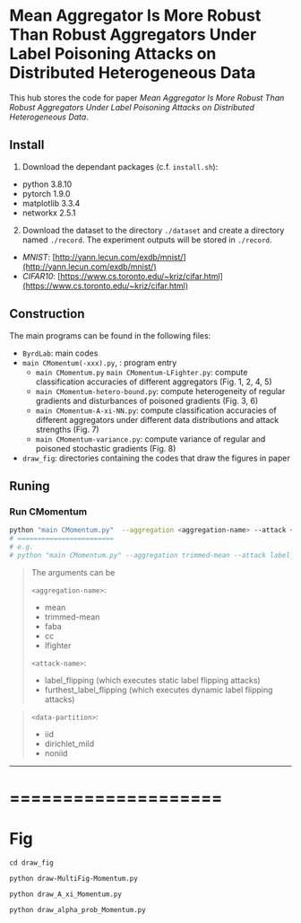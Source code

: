 # Mean Aggregator Is More Robust Than Robust Aggregators Under Label Poisoning Attacks on Distributed Heterogeneous Data
This hub stores the code for paper *Mean Aggregator Is More Robust Than Robust Aggregators Under Label Poisoning Attacks on Distributed Heterogeneous Data*.

## Install
1. Download the dependant packages (c.f. `install.sh`):
- python 3.8.10
- pytorch 1.9.0
- matplotlib 3.3.4
- networkx 2.5.1

2. Download the dataset to the directory `./dataset` and create a directory named `./record`. The experiment outputs will be stored in `./record`.

- *MNIST*: [http://yann.lecun.com/exdb/mnist/](http://yann.lecun.com/exdb/mnist/)
- *CIFAR10*: [https://www.cs.toronto.edu/~kriz/cifar.html](https://www.cs.toronto.edu/~kriz/cifar.html)

## Construction
The main programs can be found in the following files:
- `ByrdLab`: main codes
- `main CMomentum(-xxx).py`, : program entry
  * `main CMomentum.py` `main CMomentum-LFighter.py`: compute classification accuracies of different aggregators (Fig. 1, 2, 4, 5)
  * `main CMomentum-hetero-bound.py`: compute heterogeneity of regular gradients and disturbances of poisoned gradients (Fig. 3, 6)
  * `main CMomentum-A-xi-NN.py`: compute classification accuracies of different aggregators under different data distributions and attack strengths (Fig. 7)
  * `main CMomentum-variance.py`: compute variance of regular and poisoned stochastic gradients (Fig. 8)
-  `draw_fig`: directories containing the codes that draw the figures in paper


## Runing
### Run CMomentum
```bash
python "main CMomentum.py"  --aggregation <aggregation-name> --attack <attack-name> --data-partition <data-partition>
# ========================
# e.g.
# python "main CMomentum.py" --aggregation trimmed-mean --attack label_flipping --data-partition noniid
```

> The arguments can be
>
>
> `<aggregation-name>`: 
> - mean
> - trimmed-mean
> - faba
> - cc
> - lfighter
>
> `<attack-name>`: 
> - label_flipping (which executes static label flipping attacks)
> - furthest_label_flipping (which executes dynamic label flipping attacks)

>
> `<data-partition>`: 
> - iid
> - dirichlet_mild
> - noniid

---


# ====================
# Fig
```
cd draw_fig

python draw-MultiFig-Momentum.py 

python draw_A_xi_Momentum.py

python draw_alpha_prob_Momentum.py
```
